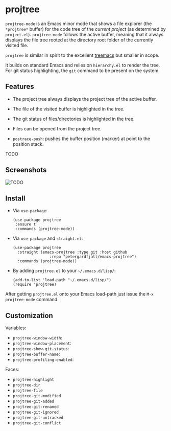 # projtree

`projtree-mode` is an Emacs minor mode that shows a file explorer (the
`*projtree*` buffer) for the code tree of the _current project_ (as determined
by `project.el`). `projtree-mode` follows the active buffer, meaning that it
always displays the file tree rooted at the directory root folder of the
currently visited file.

`projtree` is similar in spirit to the excellent
[treemacs](https://github.com/Alexander-Miller/treemacs/) but smaller in scope.

It builds on standard Emacs and relies on `hierarchy.el` to render the tree. For
git status highlighting, the `git` command to be present on the system.

## Features

- The project tree always displays the project tree of the active buffer.
- The file of the visited buffer is highlighted in the tree.
- The git status of files/directories is highlighted in the tree.
- Files can be opened from the project tree.

- `postrace-push`: pushes the buffer position (marker) at point to the position
  stack.

TODO

## Screenshots

![TODO](screenshots/TODO.gif)

## Install

- Via `use-package`:

  ```emacs-lisp
  (use-package projtree
   :ensure t
   :commands (projtree-mode))
  ```

- Via `use-package` and `straight.el`:

  ```emacs-lisp
  (use-package projtree
    :straight (emacs-projtree :type git :host github
                  :repo "petergardfjall/emacs-projtree")
    :commands (projtree-mode))
  ```

- By adding `projtree.el` to your `~/.emacs.d/lisp/`:

  ```emacs-lisp
  (add-to-list 'load-path "~/.emacs.d/lisp/")
  (require 'projtree)
  ```

After getting `projtree.el` onto your Emacs load-path just issue the
`M-x projtree-mode` command.

## Customization

Variables:

- `projtree-window-width`:
- `projtree-window-placement`:
- `projtree-show-git-status`:
- `projtree-buffer-name`:
- `projtree-profiling-enabled`:

Faces:

- `projtree-highlight`
- `projtree-dir`
- `projtree-file`
- `projtree-git-modified`
- `projtree-git-added`
- `projtree-git-renamed`
- `projtree-git-ignored`
- `projtree-git-untracked`
- `projtree-git-conflict`
